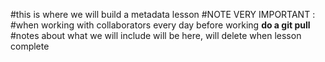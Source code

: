 #this is where we will build a metadata lesson 
#NOTE VERY IMPORTANT : 
#when working with collaborators every day before working <b> do a git pull </b>
#notes about what we will include will be here, will delete when lesson complete 